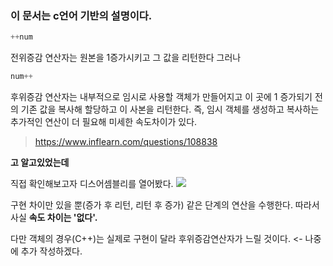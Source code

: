 ### 이 문서는 c언어 기반의 설명이다.
```c
++num
```
전위증감 연산자는 원본을 1증가시키고 그 값을 리턴한다 그러나
```c
num++
```
후위증감 연산자는 내부적으로 임시로 사용할 객체가 만들어지고 이 곳에 1 증가되기 전의 기존 값을 복사해 할당하고 이 사본을 리턴한다. 즉, 임시 객체를 생성하고 복사하는 추가적인 연산이 더 필요해 미세한 속도차이가 있다.

>https://www.inflearn.com/questions/108838

**고 알고있었는데**

직접 확인해보고자 디스어셈블리를 열어봤다.
![](https://velog.velcdn.com/images/leequiett/post/8685d4c2-bbb7-4795-9217-48e265ea5b92/image.png)


구현 차이만 있을 뿐(증가 후 리턴, 리턴 후 증가) 같은 단계의 연산을 수행한다.
따라서 사실 **속도 차이는 '없다'.**

다만 객체의 경우(C++)는 실제로 구현이 달라 후위증감연산자가 느릴 것이다. <- 나중에 추가 작성하겠다.
